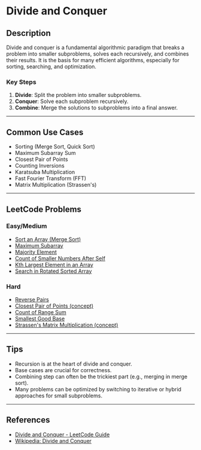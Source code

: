 # Divide and Conquer

## Description

Divide and conquer is a fundamental algorithmic paradigm that breaks a problem into smaller subproblems, solves each recursively, and combines their results. It is the basis for many efficient algorithms, especially for sorting, searching, and optimization.

### Key Steps
1. **Divide**: Split the problem into smaller subproblems.
2. **Conquer**: Solve each subproblem recursively.
3. **Combine**: Merge the solutions to subproblems into a final answer.

---

## Common Use Cases
- Sorting (Merge Sort, Quick Sort)
- Maximum Subarray Sum
- Closest Pair of Points
- Counting Inversions
- Karatsuba Multiplication
- Fast Fourier Transform (FFT)
- Matrix Multiplication (Strassen's)

---

## LeetCode Problems

### Easy/Medium
- [Sort an Array (Merge Sort)](https://leetcode.com/problems/sort-an-array/)
- [Maximum Subarray](https://leetcode.com/problems/maximum-subarray/)
- [Majority Element](https://leetcode.com/problems/majority-element/)
- [Count of Smaller Numbers After Self](https://leetcode.com/problems/count-of-smaller-numbers-after-self/)
- [Kth Largest Element in an Array](https://leetcode.com/problems/kth-largest-element-in-an-array/)
- [Search in Rotated Sorted Array](https://leetcode.com/problems/search-in-rotated-sorted-array/)

### Hard
- [Reverse Pairs](https://leetcode.com/problems/reverse-pairs/)
- [Closest Pair of Points (concept)](https://leetcode.com/problems/closest-subsequence-sum/)
- [Count of Range Sum](https://leetcode.com/problems/count-of-range-sum/)
- [Smallest Good Base](https://leetcode.com/problems/smallest-good-base/)
- [Strassen's Matrix Multiplication (concept)](https://leetcode.com/problems/multiply-strings/)

---

## Tips
- Recursion is at the heart of divide and conquer.
- Base cases are crucial for correctness.
- Combining step can often be the trickiest part (e.g., merging in merge sort).
- Many problems can be optimized by switching to iterative or hybrid approaches for small subproblems.

---

## References
- [Divide and Conquer - LeetCode Guide](https://leetcode.com/discuss/general-discussion/1127238/)
- [Wikipedia: Divide and Conquer](https://en.wikipedia.org/wiki/Divide-and-conquer_algorithm)
